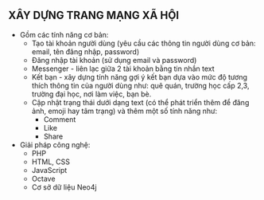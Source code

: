 ## XÂY DỰNG TRANG MẠNG XÃ HỘI

* Gồm các tính năng cơ bản:
  - Tạo tài khoản người dùng (yêu cầu các thông tin người dùng cơ bản: email, tên đăng nhập, password) 
  - Đăng nhập tài khoản (sử dụng email và password)
  - Messenger - liên lạc giữa 2 tài khoản bằng tin nhắn text
  - Kết bạn - xây dựng tính năng gợi ý kết bạn dựa vào mức độ tương thích thông tin của người dùng như: quê quán, trường học cấp 2,3, trường đại học, nơi làm việc, bạn bè.  
  - Cập nhật trạng thái dưới dạng text (có thể phát triển thêm để đăng ảnh, emoji hay tâm trạng) và thêm một số tính năng như:
     * Comment 
     * Like 
     * Share 
* Giải pháp công nghệ:
  - PHP
  - HTML, CSS
  - JavaScript
  - Octave
  - Cơ sở dữ liệu Neo4j
